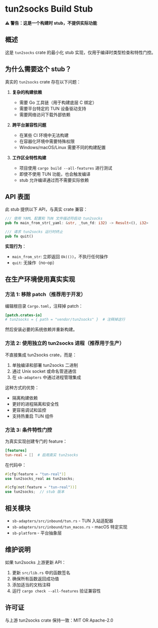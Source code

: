 # tun2socks Build Stub

**⚠️ 警告：这是一个构建时 stub，不提供实际功能**

## 概述

这是 `tun2socks` crate 的最小化 stub 实现，仅用于编译时类型检查和特性门控。

## 为什么需要这个 stub？

真实的 `tun2socks` crate 存在以下问题：

1. **复杂的构建依赖**
   - 需要 Go 工具链（用于构建底层 C 绑定）
   - 需要平台特定的 TUN 设备驱动支持
   - 需要网络访问下载外部依赖

2. **跨平台兼容性问题**
   - 在某些 CI 环境中无法构建
   - 在容器化环境中需要特殊权限
   - Windows/macOS/Linux 需要不同的构建配置

3. **工作区全特性构建**
   - 项目使用 `cargo build --all-features` 进行测试
   - 即使不使用 TUN 功能，也会触发编译
   - stub 允许编译通过而不需要实际依赖

## API 表面

此 stub 提供以下 API，与真实 crate 兼容：

```rust
/// 使用 YAML 配置和 TUN 文件描述符启动 tun2socks
pub fn main_from_str(_yaml: &str, _tun_fd: i32) -> Result<(), i32>

/// 请求 tun2socks 运行时终止
pub fn quit()
```

**实现行为**：
- `main_from_str`: 立即返回 `Ok(())`，不执行任何操作
- `quit`: 无操作（no-op）

## 在生产环境使用真实实现

### 方法 1: 移除 patch（推荐用于开发）

编辑根目录 `Cargo.toml`，注释掉 patch：

```toml
[patch.crates-io]
# tun2socks = { path = "vendor/tun2socks" }  # 注释掉这行
```

然后安装必要的系统依赖并重新构建。

### 方法 2: 使用独立的 tun2socks 进程（推荐用于生产）

不直接集成 tun2socks crate，而是：

1. 单独编译和部署 tun2socks 二进制
2. 通过 Unix socket 或命名管道通信
3. 在 `sb-adapters` 中通过进程管理集成

这种方式的优势：
- 隔离构建依赖
- 更好的进程隔离和安全性
- 更容易调试和监控
- 支持热重启 TUN 组件

### 方法 3: 条件特性门控

为真实实现创建专门的 feature：

```toml
[features]
tun-real = []  # 启用真实 tun2socks
```

在代码中：

```rust
#[cfg(feature = "tun-real")]
use tun2socks_real as tun2socks;

#[cfg(not(feature = "tun-real"))]
use tun2socks;  // stub 版本
```

## 相关模块

- `sb-adapters/src/inbound/tun.rs` - TUN 入站适配器
- `sb-adapters/src/inbound/tun_macos.rs` - macOS 特定实现
- `sb-platform` - 平台抽象层

## 维护说明

如果 tun2socks 上游更新 API：

1. 更新 `src/lib.rs` 中的函数签名
2. 确保所有函数返回成功值
3. 添加适当的文档注释
4. 运行 `cargo check --all-features` 验证兼容性

## 许可证

与上游 tun2socks crate 保持一致：MIT OR Apache-2.0
